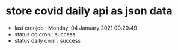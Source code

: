 # store covid daily api as json data

- last cronjob : Monday, 04 January 2021 00:20:49
- status og cron : success
- status daily cron : success
      
      